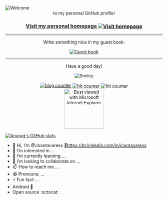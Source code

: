 
<img src="https://github.com/fnky/fnky/raw/fnky/img/welcome-fire.gif" alt="Welcome" align="center">
</div>
<div align="center">
to my personal GitHub profile!
</div>
<h3 align="center">
<a href="https://cbp.io">Visit my personal homepage
<img src="https://github.com/fnky/fnky/raw/fnky/img/website.gif" alt="Visit homepage" align="center">
</a>
</h3>
<hr>
<div align="center">
<p>Write something nice in my guest book:</p>
<a href="https://github.com/Joaotavaresx/joaotavaresx/issues"><img src="https://github.com/fnky/fnky/raw/fnky/img/guestbook.gif" alt="Guest book" align="center"></a>
</div>
<hr>
<div align="center">
<p>Have a good day!</p>
<div>
<img src="https://github.com/fnky/fnky/raw/fnky/img/smile.gif" alt="Smiley" align="center">
</div>
</div>

<div align="center">
<p></p>
<!-- Start of CuterCounter Code -->
<a href="https://www.cutercounter.com/" target="_blank"><img src="https://www.cutercounter.com/hits.php?id=hvmxpnqcx&nd=6&style=71" border="0" alt="blog counter"></a>
<!-- End of CuterCounter Code -->
<img src="https://www.cutercounter.com/hits.php?id=hxxocqa&nd=9&style=22" alt="hit counter" align="center">
<img src="https://profile-counter.glitch.me/fnky/count.svg" alt="hit counter" align="center">
</div>

<div align="center">
<img src="https://github.com/fnky/fnky/raw/fnky/img/ie.jpg" alt="Best viewed with Microsoft Internet Explorer" align="center" width="128">
</div>
 
 [![Anurag's GitHub stats](https://github-readme-stats.vercel.app/api?username=joaotavaresx)](https://github.com/joaotavaresx/github-readme-stats)
- 👋 Hi, I’m @Joaotavaresx 🔗https://br.linkedin.com/in/joaotavaresx
- 👀 I’m interested in ...
- 🌱 I’m currently learning ...
- 💞️ I’m looking to collaborate on ...
- 📫 How to reach me ...
- 😄 Pronouns: ...
- ⚡ Fun fact: ...
- Android :robot:
- Open source :octocat:
<!---
Joaotavaresx/Joaotavaresx is a ✨ special ✨ repository because its `README.md` (this file) appears on your GitHub profile.
You can click the Preview link to take a look at your changes.
--->
